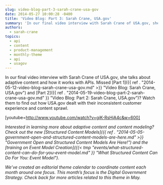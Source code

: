 ```yaml
---
slug: video-blog-part-3-sarah-crane-usa-gov
date: 2014-05-27 10:00:28 -0400
title: 'Video Blog: Part 3: Sarah Crane, USA.gov'
summary: 'In our final video interview with Sarah Crane of USA.gov, she talks about adaptive content and how it works with APIs.'
authors:
  - sarah-crane
topics:
  - api
  - content
  - product-management
  - monthly-theme
  - api
  - usagov
---
```


In our final video interview with Sarah Crane of USA.gov, she talks about adaptive content and how it works with APIs. Missed [Part 1]({{ ref . "2014-05-12-video-blog-sarah-crane-usa-gov.md" >}} "Video Blog: Sarah Crane, USA.gov") and [Part 2]({{ ref . "2014-05-19-video-blog-part-2-sarah-crane-usa-gov.md" }} "Video Blog: Part 2: Sarah Crane, USA.gov")? Watch them to find out how USA.gov dealt with their inconsistent customer experience and content sprawl.

[youtube=http://www.youtube.com/watch?v=giK-RsHjA4c&w=600]

_Interested in learning more about adaptive content and content modeling? Check out the new [Structured Content Models]({{ ref . "2014-05-05-government-open-and-structured-content-models-are-here.md" >}} "Government Open and Structured Content Models Are Here!") and the [training on Event Model Creation]({{< tmp "events/what-structured-content-can-do-for-you-event-model.md" }} "What Structured Content Can Do For You: Event Model")._

 _We&#8217;ve created an editorial theme calendar to coordinate content each month around one focus. This month&#8217;s focus is the Digital Government Strategy. Check back for more articles related to this theme in May._
